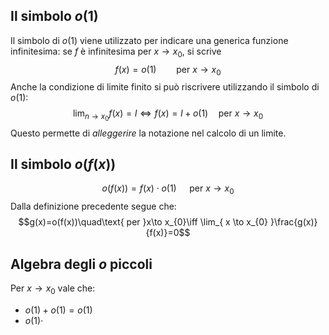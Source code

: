 ## Il simbolo $o(1)$
Il simbolo di $o(1)$ viene utilizzato per indicare una generica funzione infinitesima: 
se $f$ è infinitesima per $x\to x_{0}$, si scrive
$$f(x)=o(1)\qquad\text{per }x\to x_{0}$$
Anche la condizione di limite finito si può riscrivere utilizzando il simbolo di $o(1)$:
$$\lim_{ n \to x_{0} }f(x)=l\iff f(x)=l+o(1)\quad\text{per }x\to x_{0}$$
Questo permette di *alleggerire* la notazione nel calcolo di un limite.

## Il simbolo $o(f(x))$
$$o(f(x))=f(x)\cdot o(1)\quad\text{ per }x\to x_{0}$$
Dalla definizione precedente segue che:
$$g(x)=o(f(x))\quad\text{ per }x\to x_{0}\iff \lim_{ x \to x_{0} }\frac{g(x)}{f(x)}=0$$
## Algebra degli $o$ piccoli
Per $x\to x_{0}$ vale che:
- $o(1)+o(1)=o(1)$
- $o(1)\cdot$
